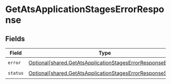 # GetAtsApplicationStagesErrorResponse


## Fields

| Field                                                                                                                                | Type                                                                                                                                 | Required                                                                                                                             | Description                                                                                                                          |
| ------------------------------------------------------------------------------------------------------------------------------------ | ------------------------------------------------------------------------------------------------------------------------------------ | ------------------------------------------------------------------------------------------------------------------------------------ | ------------------------------------------------------------------------------------------------------------------------------------ |
| `error`                                                                                                                              | [Optional[shared.GetAtsApplicationStagesErrorResponseError]](undefined/models/shared/getatsapplicationstageserrorresponseerror.md)   | :heavy_check_mark:                                                                                                                   | N/A                                                                                                                                  |
| `status`                                                                                                                             | [Optional[shared.GetAtsApplicationStagesErrorResponseStatus]](undefined/models/shared/getatsapplicationstageserrorresponsestatus.md) | :heavy_check_mark:                                                                                                                   | N/A                                                                                                                                  |